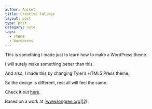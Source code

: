 ```yaml
---
author: Aniket
title: Creative Foliage
layout: post
type: post
category: note
tags:
  - Theme
  - Wordpress
---
```

This is something I made just to learn how to make a WordPress theme.

I will surely make something better than this.

And also, I made this by changing Tyler’s HTML5 Press theme.

So the design is different, rest all will feel the same.

Check it out [here][1].

Based on a work at [www.longren.org][2].

 [1]: https://github.com/aniketpant/Creative-Foliage "Git: Creative-Foliage"
 [2]: http://www.longren.org/wordpress/html5press/